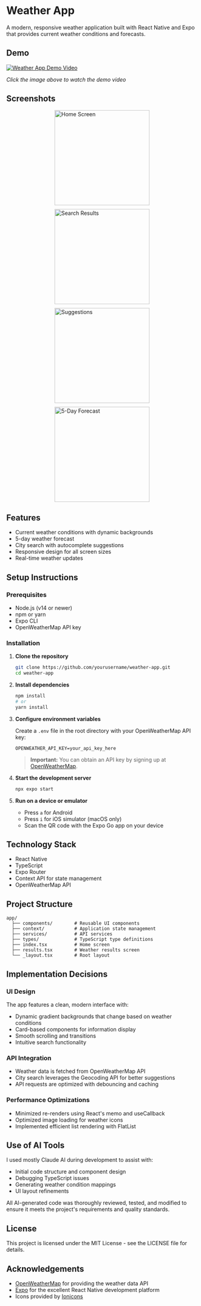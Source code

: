 # Weather App

A modern, responsive weather application built with React Native and Expo that provides current weather conditions and forecasts.

## Demo

[![Weather App Demo Video](https://res.cloudinary.com/dtvc2pr8i/image/upload/v1745502511/samples/Screenshot_20250424_141500_qyhhgy.png)](https://res.cloudinary.com/dtvc2pr8i/video/upload/v1745502445/samples/Screen_recording_20250424_141345_zl01pl.mp4)

*Click the image above to watch the demo video*

## Screenshots

<div style="display: flex; flex-wrap: wrap; gap: 10px; justify-content: center;">
  <img src="https://res.cloudinary.com/dtvc2pr8i/image/upload/v1745502511/samples/Screenshot_20250424_141500_qyhhgy.png" alt="Home Screen" width="250"/>
  <img src="https://res.cloudinary.com/dtvc2pr8i/image/upload/v1745502511/samples/Screenshot_20250424_141609_pmmnp0.png" alt="Search Results" width="250"/>
  <img src="https://res.cloudinary.com/dtvc2pr8i/image/upload/v1745502510/samples/Screenshot_20250424_141547_n4l9m3.png" alt="Suggestions" width="250"/>
    <img src="https://res.cloudinary.com/dtvc2pr8i/image/upload/v1745502510/samples/Screenshot_20250424_141616_n4papr.png"alt="5-Day Forecast" width="250"/>
</div>

## Features

- Current weather conditions with dynamic backgrounds
- 5-day weather forecast
- City search with autocomplete suggestions
- Responsive design for all screen sizes
- Real-time weather updates

## Setup Instructions

### Prerequisites

- Node.js (v14 or newer)
- npm or yarn
- Expo CLI
- OpenWeatherMap API key

### Installation

1. **Clone the repository**
   ```bash
   git clone https://github.com/yourusername/weather-app.git
   cd weather-app
   ```

2. **Install dependencies**
   ```bash
   npm install
   # or
   yarn install
   ```

3. **Configure environment variables**

   Create a `.env` file in the root directory with your OpenWeatherMap API key:
   ```
   OPENWEATHER_API_KEY=your_api_key_here
   ```
   
   > **Important:** You can obtain an API key by signing up at [OpenWeatherMap](https://openweathermap.org/api).

4. **Start the development server**
   ```bash
   npx expo start
   ```

5. **Run on a device or emulator**
   - Press `a` for Android
   - Press `i` for iOS simulator (macOS only)
   - Scan the QR code with the Expo Go app on your device

## Technology Stack

- React Native
- TypeScript
- Expo Router
- Context API for state management
- OpenWeatherMap API

## Project Structure

```
app/
  ├── components/        # Reusable UI components
  ├── context/           # Application state management
  ├── services/          # API services
  ├── types/             # TypeScript type definitions
  ├── index.tsx          # Home screen
  ├── results.tsx        # Weather results screen
  └── _layout.tsx        # Root layout
```

## Implementation Decisions

### UI Design

The app features a clean, modern interface with:
- Dynamic gradient backgrounds that change based on weather conditions
- Card-based components for information display
- Smooth scrolling and transitions
- Intuitive search functionality

### API Integration

- Weather data is fetched from OpenWeatherMap API
- City search leverages the Geocoding API for better suggestions
- API requests are optimized with debouncing and caching

### Performance Optimizations

- Minimized re-renders using React's memo and useCallback
- Optimized image loading for weather icons
- Implemented efficient list rendering with FlatList

## Use of AI Tools

I used mostly Claude AI during development to assist with:

- Initial code structure and component design
- Debugging TypeScript issues
- Generating weather condition mappings
- UI layout refinements

All AI-generated code was thoroughly reviewed, tested, and modified to ensure it meets the project's requirements and quality standards.


## License

This project is licensed under the MIT License - see the LICENSE file for details.

## Acknowledgements

- [OpenWeatherMap](https://openweathermap.org/) for providing the weather data API
- [Expo](https://expo.dev/) for the excellent React Native development platform
- Icons provided by [Ionicons](https://ionic.io/ionicons)